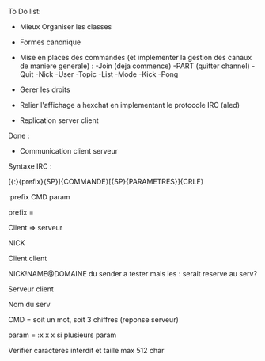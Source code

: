 To Do list:

- Mieux Organiser les classes
- Formes canonique

- Mise en places des commandes (et implementer la gestion des canaux de maniere generale)
      : -Join (deja commence)
        -PART (quitter channel)
        -Quit
        -Nick
        -User
        -Topic
        -List
        -Mode
        -Kick
        -Pong
- Gerer les droits

- Relier l'affichage a hexchat en implementant le protocole IRC (aled)

- Replication server client

Done :

- Communication client serveur


Syntaxe IRC :

[{:}{prefix}{SP}]{COMMANDE}[{SP}{PARAMETRES}]{CRLF}

:prefix CMD param


 prefix = 

 Client => serveur

NICK

Client client

  NICK!NAME@DOMAINE du sender a tester mais les : serait reserve au serv?

Serveur client

  Nom du serv


CMD = soit un mot, soit 3 chiffres (reponse serveur)


param = :x x x si plusieurs param


Verifier caracteres interdit et taille max 512 char
